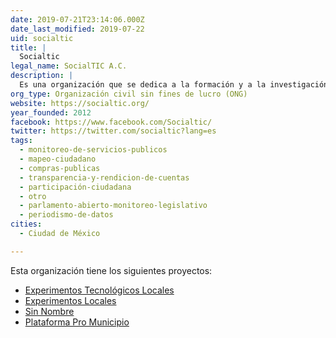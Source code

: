 ```yaml
---
date: 2019-07-21T23:14:06.000Z
date_last_modified: 2019-07-22
uid: socialtic
title: |
  Socialtic
legal_name: SocialTIC A.C.
description: |
  Es una organización que se dedica a la formación y a la investigación de la tecnología digital para el empoderamiento social, formando a la comunidad en estrategias digitales y datos.
org_type: Organización civil sin fines de lucro (ONG)
website: https://socialtic.org/
year_founded: 2012
facebook: https://www.facebook.com/Socialtic/
twitter: https://twitter.com/socialtic?lang=es
tags:
  - monitoreo-de-servicios-publicos
  - mapeo-ciudadano
  - compras-publicas
  - transparencia-y-rendicion-de-cuentas
  - participación-ciudadana
  - otro
  - parlamento-abierto-monitoreo-legislativo
  - periodismo-de-datos
cities: 
  - Ciudad de México

---
```


Esta organización tiene los siguientes proyectos:

- [Experimentos Tecnológicos Locales](/proyectos/experimentos-tecnologicos-locales)
- [Experimentos Locales](/proyectos/experimentos-locales)
- [Sin Nombre](/proyectos/sin-nombre)
- [Plataforma Pro Municipio](/proyectos/plataforma-pro-municipio)
